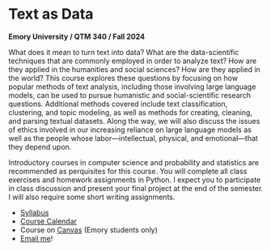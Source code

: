 # Text as Data
**Emory University / QTM 340 / Fall 2024**

What does it mean to turn text into data? What are the data-scientific techniques that are commonly employed in order to analyze text? How are they applied in the humanities and social sciences? How are they applied in the world? This course explores these questions by focusing on how popular methods of text analysis, including those involving large language models, can be used to pursue humanistic and social-scientific research questions. Additional methods covered include text classification, clustering, and topic modeling, as well as methods for creating, cleaning, and parsing textual datasets. Along the way, we will also discuss the issues of ethics involved in our increasing reliance on large language models as well as the people whose labor—intellectual, physical, and emotional—that they depend upon. 

Introductory courses in computer science and probability and statistics are recommended as perquisites for this course. You will complete all class exercises and homework assignments in Python. I expect you to participate in class discussion and present your final project at the end of the semester. I will also require some short writing assignments. 


- [Syllabus](docs/QTM340-Fall2024.pdf)
- [Course Calendar](docs/schedule.md)
- Course on [Canvas](https://canvas.emory.edu/courses/139873) (Emory students only)
- [Email me](mailto:lauren.klein@emory.edu)!
